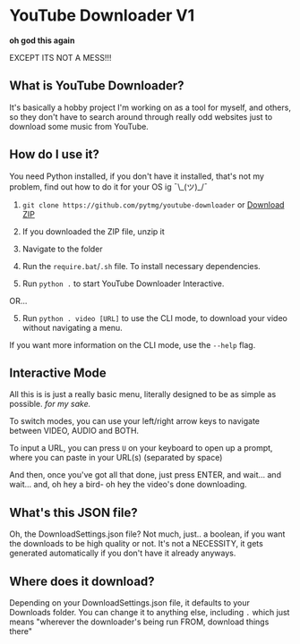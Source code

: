 # YouTube Downloader V1

**oh god this again**

EXCEPT ITS NOT A MESS!!!

## What is YouTube Downloader?

It's basically a hobby project I'm working on as a tool for myself, and others, so they don't have to search around through really odd websites just to download some music from YouTube.

## How do I use it?

You need Python installed, if you don't have it installed, that's not my problem, find out how to do it for your OS ig ¯\\\_(ツ)\_/¯

1. `git clone https://github.com/pytmg/youtube-downloader` or [Download ZIP](...)

2. If you downloaded the ZIP file, unzip it
3. Navigate to the folder
4. Run the `require.bat`/`.sh` file. To install necessary dependencies.
5. Run `python .` to start YouTube Downloader Interactive.
   
OR...

5. Run `python . video [URL]` to use the CLI mode, to download your video without navigating a menu.

If you want more information on the CLI mode, use the `--help` flag.

## Interactive Mode

All this is is just a really basic menu, literally designed to be as simple as possible. *for my sake.*

To switch modes, you can use your left/right arrow keys to navigate between VIDEO, AUDIO and BOTH.

To input a URL, you can press `U` on your keyboard to open up a prompt, where you can paste in your URL(s) (separated by space)

And then, once you've got all that done, just press ENTER, and wait... and wait... and, oh hey a bird- oh hey the video's done downloading.

## What's this JSON file?

Oh, the DownloadSettings.json file? Not much, just.. a boolean, if you want the downloads to be high quality or not. It's not a NECESSITY, it gets generated automatically if you don't have it already anyways.

## Where does it download?

Depending on your DownloadSettings.json file, it defaults to your Downloads folder. You can change it to anything else, including `.` which just means "wherever the downloader's being run FROM, download things there"